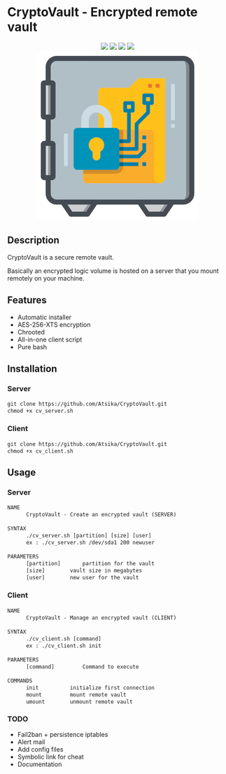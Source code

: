 # CryptoVault - Encrypted remote vault

<p align="center">
  <img src="https://img.shields.io/badge/script-bash-green">  <img src="https://img.shields.io/badge/os-linux-blue">  <img src="https://img.shields.io/badge/made%20with-love-red">  <img src="https://img.shields.io/badge/secure-100%25-lightgrey"><br>
<img src="cryptovault.png">
 </p>

## Description

CryptoVault is a secure remote vault. 

Basically an encrypted logic volume is hosted on a server that you mount remotely on your machine.  

## Features

* Automatic installer
* AES-256-XTS encryption
* Chrooted
* All-in-one client script
* Pure bash

## Installation

### Server

```
git clone https://github.com/Atsika/CryptoVault.git
chmod +x cv_server.sh
```

### Client

```
git clone https://github.com/Atsika/CryptoVault.git
chmod +x cv_client.sh
```

## Usage

### Server

```
NAME 
	  CryptoVault - Create an encrypted vault (SERVER)
		  
SYNTAX
	  ./cv_server.sh [partition] [size] [user]
	  ex : ./cv_server.sh /dev/sda1 200 newuser
		  
PARAMETERS 
	  [partition]		partition for the vault
	  [size]		vault size in megabytes
	  [user]		new user for the vault
```

### Client

```
NAME 
	  CryptoVault - Manage an encrypted vault (CLIENT)
		  
SYNTAX
	  ./cv_client.sh [command]
	  ex : ./cv_client.sh init
		  
PARAMETERS 
	  [command]     	Command to execute

COMMANDS
	  init			initialize first connection
	  mount			mount remote vault
	  umount		unmount remote vault
```

### TODO

* Fail2ban + persistence iptables
* Alert mail
* Add config files
* Symbolic link for cheat
* Documentation
